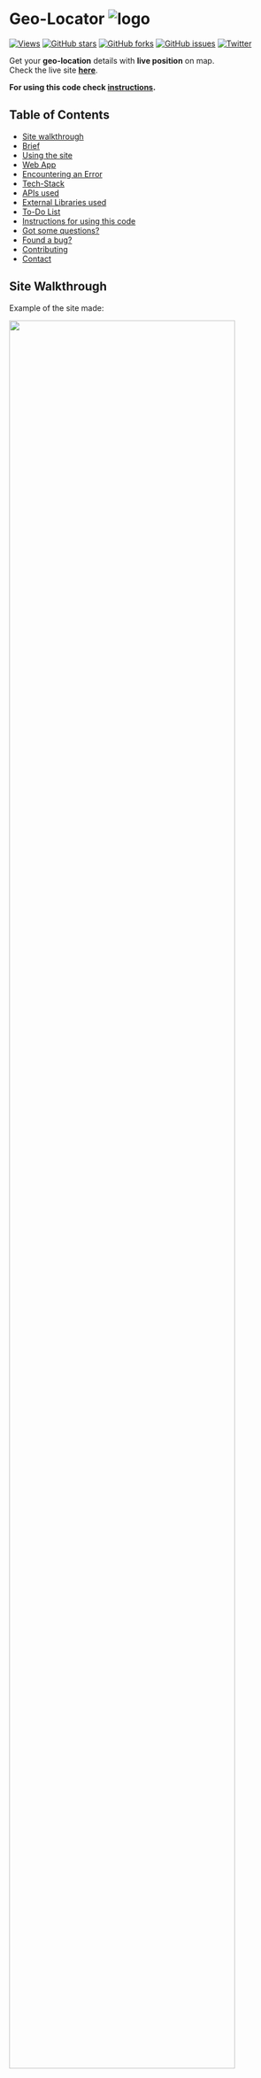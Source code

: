 # Geo-Locator ![logo](assets/favicons/favicon-32x32.png)

[![Views](https://hits.seeyoufarm.com/api/count/incr/badge.svg?url=https%3A%2F%2Fgithub.com%2FAyushShahh%2FGeo-Locator&count_bg=%23000000&title_bg=%23555555&icon=github.svg&icon_color=%23E7E7E7&title=views&edge_flat=false)](https://hits.seeyoufarm.com)
[![GitHub stars](https://img.shields.io/github/stars/AyushShahh/Geo-Locator)](https://github.com/AyushShahh/Geo-Locator/stargazers)
[![GitHub forks](https://img.shields.io/github/forks/AyushShahh/Geo-Locator)](https://github.com/AyushShahh/Geo-Locator/network)
[![GitHub issues](https://img.shields.io/github/issues/AyushShahh/Geo-Locator)](https://github.com/AyushShahh/Geo-Locator/issues)
[![Twitter](https://img.shields.io/twitter/url?logoColor=black&style=social&url=https%3A%2F%2Fgithub.com%2FAyushShahh%2FGeo-Locator)](https://twitter.com/intent/tweet?text=Woah!%20This%20is%20cool.&url=https%3A%2F%2Fgithub.com%2FAyushShahh%2FGeo-Locator)

Get your **geo-location** details with **live position** on map.<br>
Check the live site **[here](https://geo-locator.netlify.app)**.
**<p>For using this code check [instructions](#instructions-for-using-this-code).**

## Table of Contents
- [Site walkthrough](#site-walkthrough)
- [Brief](#brief)
- [Using the site](#using-the-site)
- [Web App](#web-app)
- [Encountering an Error](#encountering-an-error)
- [Tech-Stack](#tech-stack)
- [APIs used](#apis-used)
- [External Libraries used](#external-libraries-used)
- [To-Do List](#to-do-list)
- [Instructions for using this code](#instructions-for-using-this-code)
- [Got some questions?](#got-some-questions)
- [Found a bug?](#found-a-bug)
- [Contributing](#contributing)
- [Contact](#contact)

## Site Walkthrough
Example of the site made:<br>

<img src="assets/demos/walkthrough.gif" width=90%>

## Brief
Geo-Locator is a website that will show your geo-location details and a map with your current position.

### Information Displayed
- **Country:** "Your country name"
- **Address:** "City, Region"
- **Postal Code:** "Postal code of your city/region"
- **IP Address:** "Your current IP Address"
- **ISP:** "Your currrent Internet Service Provider"
- **Latitude:** "Latitude of your location"
- **Longitude:** "Longitude of your location"
- **Red pin** on the map shows your current position.

## Using the site
When you open the site, press `Allow` if it asks for location to display the map and show accurate results.<br>
Keep your location(GPS) on.<br>

> **Note:** The location might be inaccurate sometimes or it may happen that it shows totally wrong coordinates.<br>
But the other information such as Country, ISP and IP will be accurate almost everytime.

## Web App
 While you can go to the browser everytime for using the [website](https://geo-locator.netlify.app), I would suggest you to use the **web app** so that you don't have to go to the browser and type in the website everytime. You can directly open the **web application** on your **home screen** or the **desktop shortcut** on your computer to use the website.<br>

 **Follow the steps:**
1. For desktop users
- Chrome
    - Open the [website](https://geo-locator.netlify.app)
    - Tap the **three dots &#8942;** on the top right corner
    - Click on **More tools**
    - Click on **Create shortcut**
    - Check **Open as window** option and click create
2. For mobile users
- Chrome
    - Navigate to the [website](https://geo-locator.netlify.app)
    - Tap the **three dots &#8942;** on the top right corner
    - Scroll down and click on **Add to home screen**
    - Click **Add**
- Safari
    - Navigate to the [website](https://geo-locator.netlify.app)
    - Click on **Share icon** at bottom<br> 
    (On the iPad, share icon is located at the **top-right**)
    - Tap **Add to home screen** from the menu
    - Type name for shortcut and then tap **Add** button

Now you can use this site as a **Web App**.<br>
The process might be similar for other browsers too.

## Encountering an Error
```
User denied the request for location.
Click allow to see your location on map.
```
This comes if you click `Deny` when asked for location access. Map won't be displayed and coordinates would be inaccurate.<br><br>

```
Map is currently unavailable.
Turn on your Location(GPS).
```
This comes when your location(GPS) is turned off or the application you are using don't have location permissions.<br>Turn on the location(GPS) or go to devices settings > Apps > Navigate to the app and give location permission.<br><br>

```
The request for map location timed out.
```
This comes when the server takes too long to respond to your request, server might be down or your internet connectivity gets interrupted (you suddenly lose internet connection).<br><br>

```
An unknown error occurred.
```
This comes when something unexpected happens.<br><br>

```
Geo-Location is not supported on this browser.
```
This means that Geo-Location is not supported on the browser you are using. Map will not  be displayed and the coordinates shown won't be accurate.

## Tech-Stack
1. **HTML5**<br>
2. **CSS3**<br>
3. **JavaScript**<br>

## APIs used
[Geolocation DB](https://geolocation-db.com) - It is used to get the information of a user's Country and IP Address in JSON format. __*(Available without location access)*__

[ipinfo.io](https://ipinfo.io) - It is used to get the information of a user's City, Region, Postal Code, Internet Service Provider (and Latitude/Longitude if a user denied location access) in JSON format. __*(Available without location access)*__

[HTML Geolocation API](https://developer.mozilla.org/en-US/docs/Web/API/Geolocation_API) - The HTML Geolocation API is used to get the geographical position of a user if they allowed. Here it is used by default to show Latitude and Longitude because it is mostly accurate. __*(Not available without location access)*__

[Google Maps Embed API](https://developers.google.com/maps/documentation/embed/get-started) - The Maps Embed API lets you place an interactive map on your web page. To make this map dynamic for this website, *HTML Geolocation API* is used to obtain the coordinates of the user. __*(Not available without location access)*__

## External Libraries used
[jQuery](https://jquery.com/) - jQuery is a JavaScript library. Here it is used for fetching the data in JSON format from APIs and putting those values in html.

[PWACompat](https://github.com/GoogleChromeLabs/pwacompat) - PWACompat is a library that brings the Web App Manifest to non-compliant browsers for better Progressive Web Apps.<br>
Read more on their [blog](https://developers.google.com/web/updates/2018/07/pwacompat).

## To-Do List
- [ ] Showing proper postal codes
- [ ] Adding some more functionality and features

## Instructions for using this code
The code won't work directly if you copy this code or clone this repository. If you want to use this code, you will need your own API key and token for the code to work properly.<br>

- Go to [ipinfo.io](https://ipinfo.io) and create your account. You will get your API token there.
- Go through [this documentation](https://developers.google.com/maps/documentation/javascript/get-api-key) for creating and using Google Maps API key.

After you get your API key and token, paste them in **location.js** file inside **scripts** folder like this:

Google maps API key in: <br>

```javascript
const map_api = "YOUR_KEY";
```
and ipinfo token in:
```javascript
const geoinfo_token = "YOUR_TOKEN";
```
Now this code will work perfectly.<br>
**Note:** Paste them in between ``` " " ``` quotes.

---
**Never share your token or API with anyone or post it publicly.**

## Got some questions?
If you got some questions or you want to tell something, you can discuss them in the [discussions](https://github.com/AyushShahh/Geo-Locator/discussions) tab.

## Found a bug?
If you find a bug, you can always **open an issue** in the [issues tab](https://github.com/AyushShahh/Geo-Locator/issues) to talk about it. Still, if you want to **contact me**, check [here](#contact).

---
**Note:** Make sure you browse through the existing issues to check if the issue already exists.<br>
>Know a fix or want to contribute? Check **contributions** section.

## Contributing
Pull requests are always welcome. But before making any major changes you can open an [issue](https://github.com/AyushShahh/Geo-Locator/issues) to discuss.<br>
For less major or minor changes, you can open a [pull request](https://github.com/AyushShahh/Geo-Locator/pulls).

Make sure you see the [instructions](#instructions-for-using-this-code) for using this code.

**Thanks for contributing.**

# Contact
I don't like spams
<p>
<a href="https://twitter.com/ayushshah__" target="_blank" rel="noopener noreferrer"><img src="https://img.icons8.com/plasticine/100/000000/twitter.png" width="50" /></a>  
&nbsp; <a href="https://www.instagram.com/ayushshah__/" target="_blank" rel="noopener noreferrer"><img src="https://img.icons8.com/plasticine/100/000000/instagram-new.png" width="50"/></a>
&nbsp; <a href="https://www.quora.com/profile/Ayush-Shah-133/" target="_blank" rel="noopener noreferrer"><img src="https://img.icons8.com/clouds/50/000000/quora.png"/></a>
&nbsp; <a href="https://www.clubhouse.com/@ayushshah_" target="_blank" rel="noopener noreferrer"><img src="https://img.icons8.com/fluent/45/000000/so-so.png"/></a>
&nbsp; <a href="https://www.discordapp.com/users/810944110046740491" target="_blank" rel="noopener noreferrer"><img src="https://img.icons8.com/doodle/46/000000/discord-new-logo.png"/></a><br><br>

**[Back to top](#geo-locator-)**
